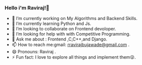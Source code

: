 ### Hello  i'm Raviraj!👋

- 🔭 I’m currently working on My Algorithms and Backend Skills.
- 🌱 I’m currently learning Python and Js.
- 👯 I’m looking to collaborate on Frontend devoloper.
- 🤔 I’m looking for help with with Competitive Programming.
- 💬 Ask me about : Frontend ,C,C++,and  Django.
- 📫 How to reach me:gmail: rravirajbujawade@gmail.com .
- 😄 Pronouns: Raviraj .
- ⚡ Fun fact: I love to explore all things and implement them😜.

